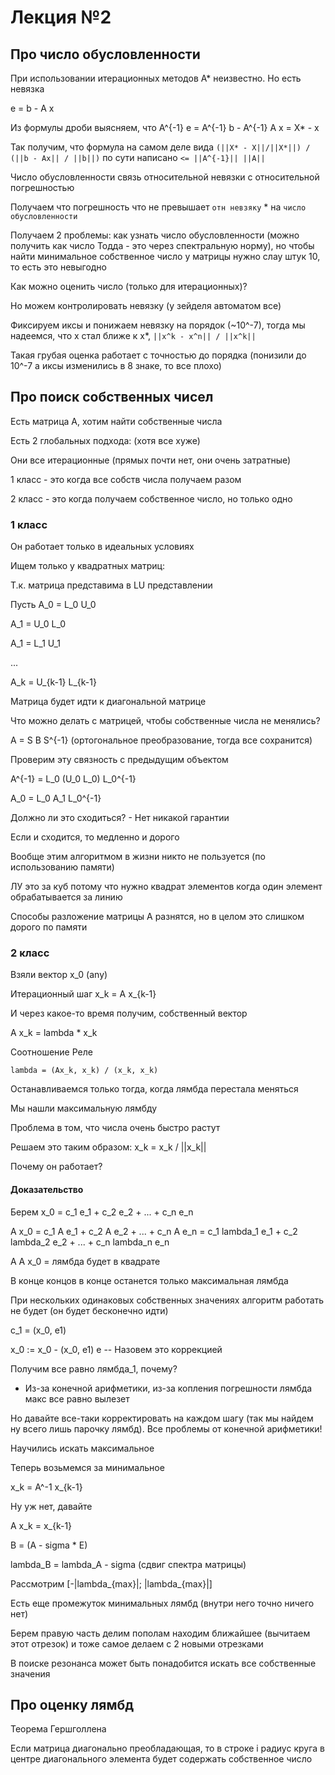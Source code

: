 # Лекция №2

## Про число обусловленности

При использовании итерационных методов А* неизвестно. Но есть невязка

e = b - A x

Из формулы дроби выясняем, что A^{-1} e = A^{-1} b - A^{-1} A x = X* - x

Так получим, что формула на самом деле вида `(||X* - X||/||X*||) / (||b - Ax|| / ||b||)` по сути написано `<= ||A^{-1}|| ||A||`

Число обусловленности связь относительной невязки с относительной погрешностью

Получаем что погрешность что не превышает `отн невзяку` * на `число обусловленности`

Получаем 2 проблемы: как узнать число обусловленности (можно получить как число Тодда - это через спектральную норму), но чтобы найти минимальное собственное число у матрицы нужно слау штук 10, то есть это невыгодно

Как можно оценить число (только для итерационных)?

Но можем контролировать невязку (у зейделя автоматом все)

Фиксируем иксы и понижаем невязку на порядок (~10^-7), тогда мы надеемся, что x стал ближе к x*, `||x^k - x^n|| / ||x^k||`

Такая грубая оценка работает с точностью до порядка (понизили до 10^-7 а иксы изменились в 8 знаке, то все плохо)

## Про поиск собственных чисел

Есть матрица А, хотим найти собственные числа

Есть 2 глобальных подхода: (хотя все хуже)

Они все итерационные (прямых почти нет, они очень затратные)

1 класс - это когда все собств числа получаем разом

2 класс - это когда получаем собственное число, но только одно

### 1 класс

Он работает только в идеальных условиях

Ищем только у квадратных матриц:

Т.к. матрица представима в LU представлении

Пусть A_0 = L_0 U_0

A_1 = U_0 L_0

A_1 = L_1 U_1

...

A_k = U_{k-1} L_{k-1}

Матрица будет идти к диагональной матрице

Что можно делать с матрицей, чтобы собственные числа не менялись?

A = S B S^{-1} (ортогональное преобразование, тогда все сохранится)

Проверим эту связность с предыдущим объектом

A^{-1} = L_0 (U_0 L_0) L_0^{-1}

A_0 = L_0 A_1 L_0^{-1}

Должно ли это сходиться? - Нет никакой гарантии

Если и сходится, то медленно и дорого

Вообще этим алгоритмом в жизни никто не пользуется (по использованию памяти)

ЛУ это за куб потому что нужно квадрат элементов когда один элемент обрабатывается за линию

Способы разложение матрицы А разнятся, но в целом это слишком дорого по памяти

### 2 класс

Взяли вектор x_0 (any)

Итерационный шаг x_k = A x_{k-1}

И через какое-то время получим, собственный вектор

A x_k = lambda * x_k

Соотношение Реле

`lambda = (Ax_k, x_k) / (x_k, x_k)`

Останавливаемся только тогда, когда лямбда перестала меняться

Мы нашли максимальную лямбду

Проблема в том, что числа очень быстро растут

Решаем это таким образом: x_k = x_k / ||x_k||

Почему он работает?

#### Доказательство

Берем x_0 = с_1 е_1 + с_2 е_2 + ... + с_n e_n

A x_0 = c_1 A е_1 + с_2 A е_2 + ... + с_n A e_n = c_1 lambda_1 е_1 + с_2 lambda_2 е_2 + ... + с_n lambda_n e_n

A A x_0 = лямбда будет в квадрате

В конце концов в конце останется только максимальная лямбда

При нескольких одинаковых собственных значениях алгоритм работать не будет (он будет бесконечно идти)

с_1 = (x_0, e1)

x_0 := x_0 - (x_0, e1) e -- Назовем это коррекцией

Получим все равно лямбда_1, почему?

- Из-за конечной арифметики, из-за копления погрешности лямбда макс все равно вылезет

Но давайте все-таки корректировать на каждом шагу (так мы найдем ну всего лишь парочку лямбд). Все проблемы от конечной арифметики!

Научились искать максимальное

Теперь возьмемся за минимальное

x_k = A^-1 x_{k-1}

Ну уж нет, давайте

A x_k = x_{k-1}

B = (A - sigma * E)

lambda_B = lambda_A - sigma (сдвиг спектра матрицы)

Рассмотрим [-|lambda_{max}|; |lambda_{max}|]

Есть еще промежуток минимальных лямбд (внутри него точно ничего нет)

Берем правую часть делим пополам находим ближайшее (вычитаем этот отрезок) и тоже самое делаем с 2 новыми отрезками

В поиске резонанса может быть понадобится искать все собственные значения

## Про оценку лямбд

Теорема Гершголлена

Если матрица диагонально преобладающая, то в строке i радиус круга в центре диагонального элемента будет содержать собственное число
